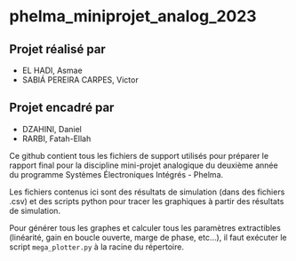 # phelma_miniprojet_analog_2023

## Projet réalisé par

* EL HADI, Asmae
* SABIÁ PEREIRA CARPES, Victor

## Projet encadré par

* DZAHINI, Daniel
* RARBI, Fatah-Ellah

Ce github contient tous les fichiers de support utilisés pour préparer le rapport final pour la discipline mini-projet analogique du deuxième année du programme Systèmes Électroniques Intégrés - Phelma.

Les fichiers contenus ici sont des résultats de simulation (dans des fichiers .csv) et des scripts python pour tracer les graphiques à partir des résultats de simulation.

Pour générer tous les graphes et calculer tous les paramètres extractibles (linéarité, gain en boucle ouverte, marge de phase, etc...), il faut exécuter le script ```mega_plotter.py``` à la racine du répertoire.
